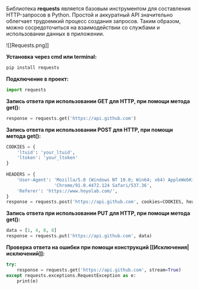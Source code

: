 Библиотека **requests** является базовым инструментом для составления HTTP-запросов в Python. Простой и аккуратный API значительно облегчает трудоемкий процесс создания запросов. Таким образом, можно сосредоточиться на взаимодействии со службами и использовании данных в приложении.

![[Requests.png]]

**Установка через cmd или terminal:**

```Python
pip install requests
```

**Подключение в проект:**

```Python
import requests
```

**Запись ответа при использовании GET для HTTP, при помощи метода get():**

```Python
response = requests.get('https://api.github.com')
```

**Запись ответа при использовании POST для HTTP, при помощи метода get():**

```Python
COOKIES = {  
    'ltuid': 'your_ltuid',  
    'ltoken': 'your_ltoken'  
}  
  
HEADERS = {  
    'User-Agent': 'Mozilla/5.0 (Windows NT 10.0; Win64; x64) AppleWebKit/537.36 (KHTML, like Gecko) '  
                  'Chrome/91.0.4472.124 Safari/537.36',  
    'Referer': 'https://www.hoyolab.com/',  
}
response = requests.post('https://api.github.com', cookies=COOKIES, headers=HEADERS, json=data)
```

**Запись ответа при использовании PUT для HTTP, при помощи метода get():**

```Python
data = [1, 4, 8, 8]
response = requests.put('https://api.github.com', data)
```

**Проверка ответа на ошибки при помощи конструкций [[Исключения|исключений]]:**

```Python
try:
    response = requests.get('https://api.github.com', stream=True)
except requests.exceptions.RequestException as e:
    print(e)
```